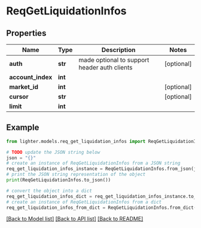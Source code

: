 # ReqGetLiquidationInfos


## Properties

Name | Type | Description | Notes
------------ | ------------- | ------------- | -------------
**auth** | **str** |  made optional to support header auth clients | [optional] 
**account_index** | **int** |  | 
**market_id** | **int** |  | [optional] 
**cursor** | **str** |  | [optional] 
**limit** | **int** |  | 

## Example

```python
from lighter.models.req_get_liquidation_infos import ReqGetLiquidationInfos

# TODO update the JSON string below
json = "{}"
# create an instance of ReqGetLiquidationInfos from a JSON string
req_get_liquidation_infos_instance = ReqGetLiquidationInfos.from_json(json)
# print the JSON string representation of the object
print(ReqGetLiquidationInfos.to_json())

# convert the object into a dict
req_get_liquidation_infos_dict = req_get_liquidation_infos_instance.to_dict()
# create an instance of ReqGetLiquidationInfos from a dict
req_get_liquidation_infos_from_dict = ReqGetLiquidationInfos.from_dict(req_get_liquidation_infos_dict)
```
[[Back to Model list]](../README.md#documentation-for-models) [[Back to API list]](../README.md#documentation-for-api-endpoints) [[Back to README]](../README.md)


